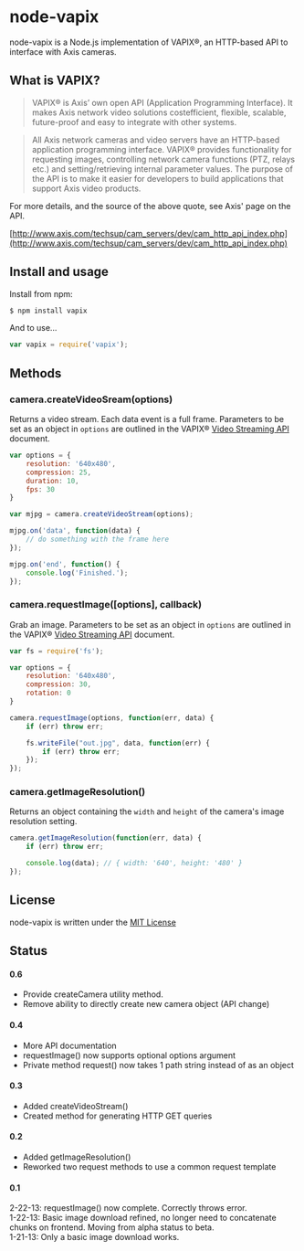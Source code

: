 # node-vapix

node-vapix is a Node.js implementation of VAPIX®, an HTTP-based API to
interface with Axis cameras.

## What is VAPIX?

> VAPIX® is Axis’ own open API (Application Programming Interface). It
> makes Axis network video solutions costefficient, flexible, scalable,
> future-proof and easy to integrate with other systems.

> All Axis network cameras and video servers have an HTTP-based
> application programming interface. VAPIX® provides functionality for
> requesting images, controlling network camera functions (PTZ, relays
> etc.) and setting/retrieving internal parameter values. The purpose
> of the API is to make it easier for developers to build applications
> that support Axis video products.

For more details, and the source of the above quote, see Axis' page on
the API.

[http://www.axis.com/techsup/cam_servers/dev/cam_http_api_index.php](http://www.axis.com/techsup/cam_servers/dev/cam_http_api_index.php)

## Install and usage

Install from npm:

``` bash
$ npm install vapix
```

And to use...

``` javascript
var vapix = require('vapix');
```

## Methods

### camera.createVideoSream(options)

Returns a video stream. Each data event is a full frame. Parameters to
be set as an object in `options` are outlined in the VAPIX®
[Video Streaming API](http://www.axis.com/files/manuals/vapix_video_streaming_48700_en_1208.pdf)
document.

``` javascript
var options = {
	resolution: '640x480',
	compression: 25,
	duration: 10,
	fps: 30
}

var mjpg = camera.createVideoStream(options);

mjpg.on('data', function(data) {
	// do something with the frame here
});

mjpg.on('end', function() {
	console.log('Finished.');
});
```

### camera.requestImage([options], callback)

Grab an image. Parameters to be set as an object in `options` are
outlined in the VAPIX® [Video Streaming API](http://www.axis.com/files/manuals/vapix_video_streaming_48700_en_1208.pdf)
document.

``` javascript
var fs = require('fs');

var options = {
	resolution: '640x480',
	compression: 30,
	rotation: 0
}

camera.requestImage(options, function(err, data) {
	if (err) throw err;

	fs.writeFile("out.jpg", data, function(err) {
		if (err) throw err;
	});
});
```

### camera.getImageResolution()

Returns an object containing the `width` and `height` of the camera's image
resolution setting.

``` javascript
camera.getImageResolution(function(err, data) {
	if (err) throw err;

	console.log(data); // { width: '640', height: '480' }
});
```

## License

node-vapix is written under the [MIT License](http://opensource.org/licenses/MIT)

## Status

#### 0.6
- Provide createCamera utility method.
- Remove ability to directly create new camera object (API change)

#### 0.4
- More API documentation
- requestImage() now supports optional options argument
- Private method request() now takes 1 path string instead of as an object

#### 0.3
- Added createVideoStream()
- Created method for generating HTTP GET queries

#### 0.2

- Added getImageResolution()
- Reworked two request methods to use a common request template

#### 0.1
2-22-13: requestImage() now complete. Correctly throws error.  
1-22-13: Basic image download refined, no longer need to concatenate
chunks on frontend. Moving from alpha status to beta.  
1-21-13: Only a basic image download works.  
